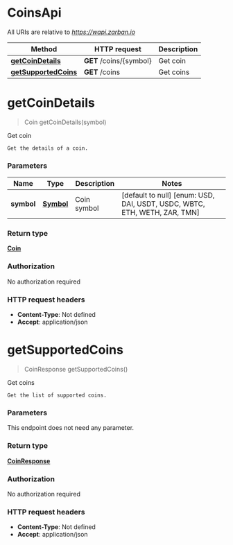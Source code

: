 # CoinsApi

All URIs are relative to *https://wapi.zarban.io*

| Method | HTTP request | Description |
|------------- | ------------- | -------------|
| [**getCoinDetails**](CoinsApi.md#getCoinDetails) | **GET** /coins/{symbol} | Get coin |
| [**getSupportedCoins**](CoinsApi.md#getSupportedCoins) | **GET** /coins | Get coins |


<a name="getCoinDetails"></a>
# **getCoinDetails**
> Coin getCoinDetails(symbol)

Get coin

    Get the details of a coin.

### Parameters

|Name | Type | Description  | Notes |
|------------- | ------------- | ------------- | -------------|
| **symbol** | [**Symbol**](../Models/.md)| Coin symbol | [default to null] [enum: USD, DAI, USDT, USDC, WBTC, ETH, WETH, ZAR, TMN] |

### Return type

[**Coin**](../Models/Coin.md)

### Authorization

No authorization required

### HTTP request headers

- **Content-Type**: Not defined
- **Accept**: application/json

<a name="getSupportedCoins"></a>
# **getSupportedCoins**
> CoinResponse getSupportedCoins()

Get coins

    Get the list of supported coins.

### Parameters
This endpoint does not need any parameter.

### Return type

[**CoinResponse**](../Models/CoinResponse.md)

### Authorization

No authorization required

### HTTP request headers

- **Content-Type**: Not defined
- **Accept**: application/json

